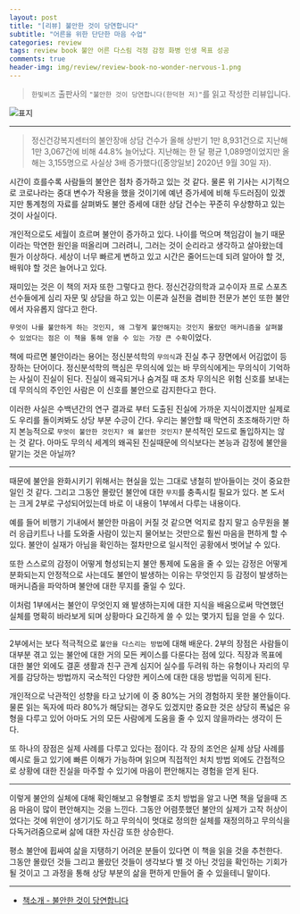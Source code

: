 ```yaml
---  
layout: post  
title: "[리뷰] 불안한 것이 당연합니다"  
subtitle: "어른을 위한 단단한 마음 수업"  
categories: review  
tags: review book 불안 어른 다스림 걱정 감정 화병 인생 목표 성공  
comments: true  
header-img: img/review/review-book-no-wonder-nervous-1.png
---  
```

  
> `한빛비즈` 출판사의 `"불안한 것이 당연합니다(한덕현 저)"`를 읽고 작성한 리뷰입니다.  

![표지](https://theorydb.github.io/assets/img/review/review-book-no-wonder-nervous-1.png)  

---

> 정신건강복지센터의 불안장애 상담 건수가 올해 상반기 1만 8,931건으로 지난해 1만 3,067건에 비해 44.8% 늘어났다. 지난해는 한 달 평균 1,089명이었지만 올해는 3,155명으로 사실상 3배 증가했다([중앙일보] 2020년 9월 30일 자).

시간이 흐를수록 사람들의 불안은 점차 증가하고 있는 것 같다. 물론 위 기사는 시기적으로 코로나라는 중대 변수가 작용을 했을 것이기에 예년 증가세에 비해 두드러짐이 있겠지만 통계청의 자료를 살펴봐도 불안 증세에 대한 상담 건수는 꾸준히 우상향하고 있는 것이 사실이다. 

개인적으로도 세월이 흐르며 불안이 증가하고 있다. 나이를 먹으며 책임감이 늘기 때문이라는 막연한 원인을 떠올리며 그러려니, 그러는 것이 순리라고 생각하고 살아왔는데 뭔가 이상하다. 세상이 너무 빠르게 변하고 있고 시간은 줄어드는데 되려 알아야 할 것, 배워야 할 것은 늘어나고 있다.

재미있는 것은 이 책의 저자 또한 그렇다고 한다. 정신건강의학과 교수이자 프로 스포츠 선수들에게 심리 자문 및 상담을 하고 있는 이론과 실전을 겸비한 전문가 본인 또한 불안에서 자유롭지 않다고 한다. 

`무엇이 나를 불안하게 하는 것인지, 왜 그렇게 불안해지는 것인지 몰랐던 매커니즘을 살펴볼 수 있었다는 점은 이 책을 통해 얻을 수 있는 가장 큰 수확`이었다. 

책에 따르면 불안이라는 용어는 정신분석학의 `무의식`과 진실 추구 장면에서 어김없이 등장하는 단어이다. 정신분석학의 핵심은 무의식에 있는 바 무의식에게는 무의식이 기억하는 사실이 진실이 된다. 진실이 왜곡되거나 숨겨질 때 조차 무의식은 위험 신호를 보내는데 무의식의 주인인 사람은 이 신호를 불안으로 감지한다고 한다. 

이러한 사실은 수백년간의 연구 결과로 부터 도출된 진실에 가까운 지식이겠지만 실제로도 우리를 돌이켜봐도 상당 부분 수긍이 간다. 우리는 불안할 때 막연히 초조해하기만 하지 본능적으로 `무엇이 불안한 것인지? 왜 불안한 것인지?` 분석적인 모드로 돌입하지는 않는 것 같다. 아마도 무의식 세계의 왜곡된 진실때문에 의식보다는 본능과 감정에 불안을 맡기는 것은 아닐까?

---

때문에 불안을 완화시키기 위해서는 현실을 있는 그대로 냉철히 받아들이는 것이 중요한 일인 것 같다. 그리고 그동안 몰랐던 불안에 대한 `무지`를 충족시킬 필요가 있다. 본 도서는 크게 2부로 구성되어있는데 바로 이 내용이 1부에서 다루는 내용이다. 

예를 들어 비행기 기내에서 불안한 마음이 커질 것 같으면 억지로 참지 말고 승무원을 불러 응급키트나 나를 도와줄 사람이 있는지 물어보는 것만으로 훨씬 마음을 편하게 할 수 있다. 불안이 실재가 아님을 확인하는 절차만으로 일시적인 공황에서 벗어날 수 있다. 

또한 스스로의 감정이 어떻게 형성되는지 불안 통제에 도움을 줄 수 있는 감정은 어떻게 분화되는지 안정적으로 사는데도 불안이 발생하는 이유는 무엇인지 등 감정이 발생하는 매커니즘을 파악하며 불안에 대한 무지를 줄일 수 있다. 

이처럼 1부에서는 불안이 무엇인지 왜 발생하는지에 대한 지식을 배움으로써 막연했던 실체를 명확히 바라보게 되며 상황마다 요긴하게 쓸 수 있는 몇가지 팁을 얻을 수 있다.

---

2부에서는 보다 적극적으로 `불안을 다스리는 방법`에 대해 배운다. 2부의 장점은 사람들이 대부분 겪고 있는 불안에 대한 거의 모든 케이스를 다룬다는 점에 있다. 직장과 목표에 대한 불안 외에도 결혼 생활과 친구 관계 심지어 실수를 두려워 하는 유형이나 자리의 무게를 감당하는 방법까지 국소적인 다양한 케이스에 대한 대응 방법을 익히게 된다.

개인적으로 낙관적인 성향을 타고 났기에 이 중 80%는 거의 경험하지 못한 불안들이다. 물론 읽는 독자에 따라 80%가 해당되는 경우도 있겠지만 중요한 것은 상당히 폭넓은 유형을 다루고 있어 아마도 거의 모든 사람에게 도움을 줄 수 있지 않을까라는 생각이 든다. 

또 하나의 장점은 실제 사례를 다루고 있다는 점이다. 각 장의 조언은 실제 상담 사례를 예시로 들고 있기에 빠른 이해가 가능하며 읽으며 직접적인 처치 방법 외에도 간접적으로 상황에 대한 진실을 마주할 수 있기에 마음이 편안해지는 경험을 얻게 된다. 

---

이렇게 불안의 실체에 대해 확인해보고 유형별로 조치 방법을 알고 나면 책을 덮을때 즈음 마음이 많이 편안해지는 것을 느낀다. 그동안 어렴풋했던 불안의 실제가 고작 허상이었다는 것에 위안이 생기기도 하고 무의식이 멋대로 정의한 실체를 재정의하고 무의식을 다독거려줌으로써 삶에 대한 자신감 또한 상승한다. 

평소 불안에 휩싸여 삶을 지탱하기 어려운 분들이 있다면 이 책을 읽을 것을 추천한다. 그동안 몰랐던 것들 그리고 몰랐던 것들이 생각보다 별 것 아닌 것임을 확인하는 기회가 될 것이고 그 과정을 통해 상당 부분의 삶을 편하게 만들어 줄 수 있을테니 말이다.

---

* [책소개 - 불안한 것이 당연합니다](http://www.yes24.com/Product/Goods/96024489?OzSrank=1)

